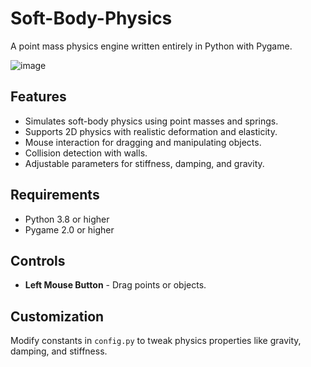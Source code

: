 # Soft-Body-Physics  
A point mass physics engine written entirely in Python with Pygame.  

![image](https://github.com/user-attachments/assets/140c60e8-93c8-41bb-8913-ae61422eca76)


## Features  
- Simulates soft-body physics using point masses and springs.  
- Supports 2D physics with realistic deformation and elasticity.  
- Mouse interaction for dragging and manipulating objects.  
- Collision detection with walls. 
- Adjustable parameters for stiffness, damping, and gravity.  

## Requirements  
- Python 3.8 or higher  
- Pygame 2.0 or higher  

## Controls  
- **Left Mouse Button** - Drag points or objects.

## Customization  
Modify constants in `config.py` to tweak physics properties like gravity, damping, and stiffness.  
